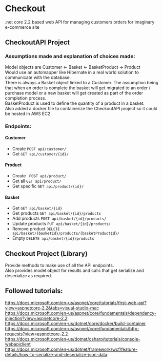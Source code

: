 # Checkout

.net core 2.2 based web API for managing customers orders for imaginary e-commerce site

## CheckoutAPI Project  
### Assumptions made and explanation of choices made:  
Model objects are Customer <- Basket <- BasketProduct -> Product  
Would use an automapper like Hibernate in a real world solution to communicate with the database.  
There is always a Basket object linked to a Customer. The assumption being that when an order is complete the basket will get migrated to an order / purchase model or a new basket will get created as part of the order completion process.  
BasketProduct is used to define the quantity of a product in a basket.  
Also added a docker file to containerize the CheckoutAPI project so it could be hosted in AWS EC2.  

### Endpoints:  
#### Customer  
+ Create `POST api/customer/`  
+ Get `GET api/customer/{id}/`  

#### Product  
+ Create ` POST api/product/`  
+ Get all `GET api/product/`  
+ Get specific `GET api/product/{id}/`  

#### Basket  
+ Get `GET api/basket/{id}`  
+ Get products `GET api/basket/{id}/products`  
+ Add products `POST api/basket/{id}/products/`  
+ Update products `PUT api/basket/{id}/products/`  
+ Remove product `DELETE api/basket/{basketId}/products/{basketProductId}/`  
+ Empty `DELETE api/basket/{id}/products`  

## Checkout Project (Library)  
Provide methods to make use of all the API endpoints.  
Also provides model object for results and calls that get serialize and deserialize as required.  

## Followed tutorials:   
https://docs.microsoft.com/en-us/aspnet/core/tutorials/first-web-api?view=aspnetcore-2.2&tabs=visual-studio-mac  
https://docs.microsoft.com/en-us/aspnet/core/fundamentals/dependency-injection?view=aspnetcore-2.2  
https://docs.microsoft.com/en-us/dotnet/core/docker/build-container  
https://docs.microsoft.com/en-us/aspnet/core/fundamentals/http-requests?view=aspnetcore-2.2  
https://docs.microsoft.com/en-us/dotnet/csharp/tutorials/console-webapiclient  
https://docs.microsoft.com/en-us/dotnet/framework/wcf/feature-details/how-to-serialize-and-deserialize-json-data  
